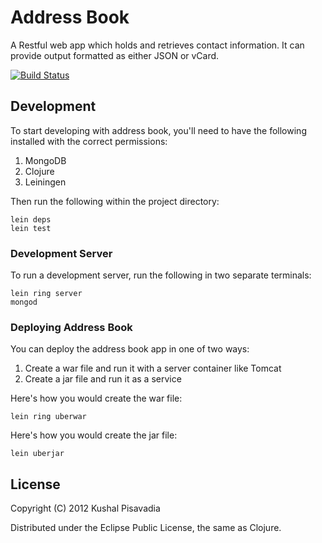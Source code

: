 # Address Book

A Restful web app which holds and retrieves contact information. It
can provide output formatted as either JSON or vCard.

[![Build Status](https://travis-ci.org/KushalP/addressbook.png?branch=master)](https://travis-ci.org/KushalP/addressbook)

## Development

To start developing with address book, you'll need to have the
following installed with the correct permissions:

1. MongoDB
2. Clojure
3. Leiningen

Then run the following within the project directory:

    lein deps
    lein test

### Development Server

To run a development server, run the following in two separate terminals:

    lein ring server
    mongod

### Deploying Address Book

You can deploy the address book app in one of two ways:

1. Create a war file and run it with a server container like Tomcat
2. Create a jar file and run it as a service

Here's how you would create the war file:

    lein ring uberwar

Here's how you would create the jar file:

    lein uberjar

## License

Copyright (C) 2012 Kushal Pisavadia

Distributed under the Eclipse Public License, the same as Clojure.
